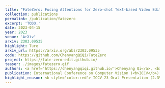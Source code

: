 ```yaml
---
title: "FateZero: Fusing Attentions for Zero-shot Text-based Video Editing"
collection: publications
permalink: /publication/fatezero
excerpt: 'TODO.'
date: 2023-04-15
year: 2023
venue: 'ArXiv'
arxiv: 2303.09535
highlight: Ture
arxiv_url: https://arxiv.org/abs/2303.09535
code: https://github.com/ChenyangQiQi/FateZero
project: https://fate-zero-edit.github.io/
teaser: ./images/fatezero.gif
authors: <a href='https://chenyangqiqi.github.io/'>Chenyang Qi</a>, <b>Xiaodong Cun 📮</b>, <a href='https://yzhang2016.github.io'>Yong Zhang</a>, <a href='https://chenyanglei.github.io/'>Chenyang Lei</a>, <a href='https://xinntao.github.io/'>Xintao Wang</a>, <a href='https://scholar.google.com/citations?hl=zh-CN&user=4oXBp9UAAAAJ'>Ying Shan</a>, <a href='https://cqf.io'>Qifeng Chen 📮</a>
publication: International Conference on Computer Vision (<b>ICCV</b>)
highlight_reason: <b style='color:red'> ICCV 23 Oral Presentation (2.3%) </b> <br>  <b style='color:red'> PaperDigest Most Influential Papers of ICCV 23 (<a href='https://www.paperdigest.org/2024/05/most-influential-iccv-papers-2024-05/'>paperdigest.org</a>).</b>
---
```


<!-- This paper is about the number 3. The number 4 is left for future work. -->

<!-- [Download paper here](http://academicpages.github.io/files/paper3.pdf) -->
